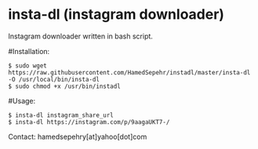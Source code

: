 # insta-dl (instagram downloader)
Instagram downloader written in bash script.


#Installation:
```
$ sudo wget https://raw.githubusercontent.com/HamedSepehr/instadl/master/insta-dl -O /usr/local/bin/insta-dl
$ sudo chmod +x /usr/bin/instadl
```


#Usage:
```
$ insta-dl instagram_share_url
$ insta-dl https://instagram.com/p/9aagaUKT7-/
```

Contact: hamedsepehry[at]yahoo[dot]com
